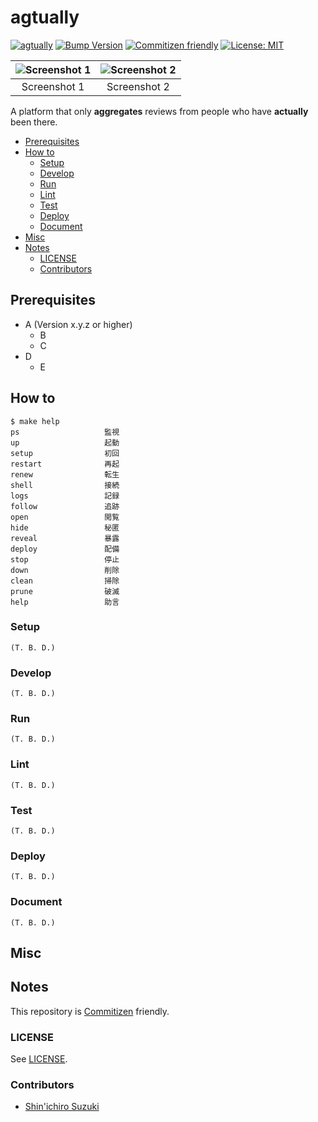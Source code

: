 # agtually

<!-- Badges -->
[![agtually](https://github.com/shin-sforzando/agtually/actions/workflows/push.yml/badge.svg)](https://github.com/shin-sforzando/agtually/actions/workflows/push.yml)
[![Bump Version](https://github.com/shin-sforzando/agtually/actions/workflows/bump-version.yml/badge.svg)](https://github.com/shin-sforzando/agtually/actions/workflows/bump-version.yml)
[![Commitizen friendly](https://img.shields.io/badge/commitizen-friendly-brightgreen.svg)](http://commitizen.github.io/cz-cli/)
[![License: MIT](https://img.shields.io/badge/License-MIT-blue.svg)](https://opensource.org/licenses/MIT)

<!-- Screenshots -->
|![Screenshot 1](https://placehold.jp/32/3d4070/ffffff/720x480.png?text=Screenshot%201)|![Screenshot 2](https://placehold.jp/32/703d40/ffffff/720x480.png?text=Screenshot%202)|
|:---:|:---:|
|Screenshot 1|Screenshot 2|

<!-- Synopsis -->
A platform that only **aggregates** reviews from people who have **actually** been there.

<!-- TOC -->
- [Prerequisites](#prerequisites)
- [How to](#how-to)
  - [Setup](#setup)
  - [Develop](#develop)
  - [Run](#run)
  - [Lint](#lint)
  - [Test](#test)
  - [Deploy](#deploy)
  - [Document](#document)
- [Misc](#misc)
- [Notes](#notes)
  - [LICENSE](#license)
  - [Contributors](#contributors)

## Prerequisites

- A (Version x.y.z or higher)
  - B
  - C
- D
  - E

## How to

```shell
$ make help
ps                   監視
up                   起動
setup                初回
restart              再起
renew                転生
shell                接続
logs                 記録
follow               追跡
open                 閲覧
hide                 秘匿
reveal               暴露
deploy               配備
stop                 停止
down                 削除
clean                掃除
prune                破滅
help                 助言
```

### Setup

```shell
(T. B. D.)
```

### Develop

```shell
(T. B. D.)
```

### Run

```shell
(T. B. D.)
```

### Lint

```shell
(T. B. D.)
```

### Test

```shell
(T. B. D.)
```

### Deploy

```shell
(T. B. D.)
```

### Document

```shell
(T. B. D.)
```

## Misc

## Notes

This repository is [Commitizen](https://commitizen.github.io/cz-cli/) friendly.

### LICENSE

See [LICENSE](LICENSE).

### Contributors

- [Shin'ichiro Suzuki](https://github.com/shin-sforzando)
